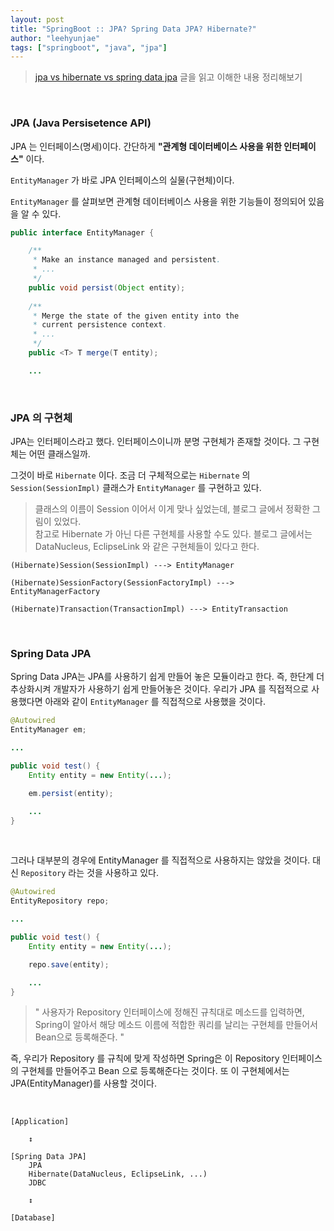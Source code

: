 ```yaml
---
layout: post
title: "SpringBoot :: JPA? Spring Data JPA? Hibernate?"
author: "leehyunjae"
tags: ["springboot", "java", "jpa"]
---
```


> [jpa vs hibernate vs spring data jpa](https://suhwan.dev/2019/02/24/jpa-vs-hibernate-vs-spring-data-jpa/) 글을 읽고 이해한 내용 정리해보기

<br>

### JPA (Java Persisetence API)

JPA 는 인터페이스(명세)이다. 간단하게 **"관계형 데이터베이스 사용을 위한 인터페이스"** 이다. 

`EntityManager` 가 바로 JPA 인터페이스의 실물(구현체)이다.

`EntityManager` 를 살펴보면 관계형 데이터베이스 사용을 위한 기능들이 정의되어 있음을 알 수 있다.

```java
public interface EntityManager {

    /**
     * Make an instance managed and persistent.
     * ...
     */
    public void persist(Object entity);
    
    /**
     * Merge the state of the given entity into the
     * current persistence context.
     * ...
     */    
    public <T> T merge(T entity);

    ...
```

<br>

### JPA 의 구현체

JPA는 인터페이스라고 했다. 인터페이스이니까 분명 구현체가 존재할 것이다. 그 구현체는 어떤 클래스일까.

그것이 바로 `Hibernate` 이다. 조금 더 구체적으로는 `Hibernate` 의 `Session(SessionImpl)` 클래스가 `EntityManager` 를 구현하고 있다. 

> 클래스의 이름이 Session 이어서 이게 맞나 싶었는데, 블로그 글에서 정확한 그림이 있었다.<br>
> 참고로 Hibernate 가 아닌 다른 구현체를 사용할 수도 있다. 블로그 글에서는 DataNucleus, EclipseLink 와 같은 구현체들이 있다고 한다.

```
(Hibernate)Session(SessionImpl) ---> EntityManager

(Hibernate)SessionFactory(SessionFactoryImpl) ---> EntityManagerFactory

(Hibernate)Transaction(TransactionImpl) ---> EntityTransaction
```

<br>

### Spring Data JPA

Spring Data JPA는 JPA를 사용하기 쉽게 만들어 놓은 모듈이라고 한다. 즉, 한단계 더 추상화시켜 개발자가 사용하기 쉽게 만들어놓은 것이다. 우리가 JPA 를 직접적으로 사용했다면 아래와 같이 `EntityManager` 를 직접적으로 사용했을 것이다.

```java
@Autowired
EntityManager em;

...

public void test() {
    Entity entity = new Entity(...);

    em.persist(entity);

    ...
}
```

<br>

그러나 대부분의 경우에 EntityManager 를 직접적으로 사용하지는 않았을 것이다. 대신 `Repository` 라는 것을 사용하고 있다.

```java
@Autowired
EntityRepository repo;

...

public void test() {
    Entity entity = new Entity(...);

    repo.save(entity);

    ...
}
```

> " 사용자가 Repository 인터페이스에 정해진 규칙대로 메소드를 입력하면, Spring이 알아서 해당 메소드 이름에 적합한 쿼리를 날리는 구현체를 만들어서 Bean으로 등록해준다. "

즉, 우리가 Repository 를 규칙에 맞게 작성하면 Spring은 이 Repository 인터페이스의 구현체를 만들어주고 Bean 으로 등록해준다는 것이다. 또 이 구현체에서는 JPA(EntityManager)를 사용할 것이다.

<br>

```
[Application]

    ↕

[Spring Data JPA]
    JPA
    Hibernate(DataNucleus, EclipseLink, ...)
    JDBC

    ↕

[Database]
```